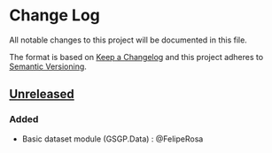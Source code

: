 # Change Log
All notable changes to this project will be documented in this file.

The format is based on [Keep a Changelog](http://keepachangelog.com/)
and this project adheres to [Semantic Versioning](http://semver.org/).

## [Unreleased]

### Added
- Basic dataset module (GSGP.Data) : @FelipeRosa


[Unreleased]: https://github.com/FelipeRosa/haskell-gsgp/compare/master...develop
